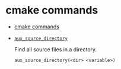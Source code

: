 # cmake commands

- [cmake commands](#cmake-commands)

- [`aux_source_directory`](https://cmake.org/cmake/help/latest/command/aux_source_directory.html)

  Find all source files in a directory.

      aux_source_directory(<dir> <variable>)


